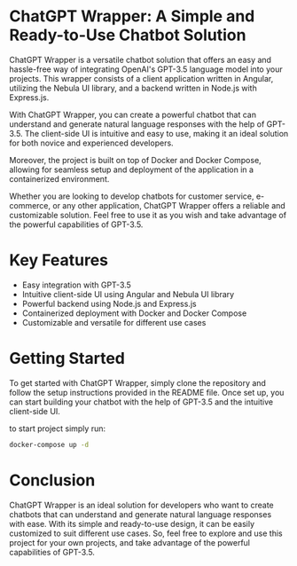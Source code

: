 # ChatGPT Wrapper: A Simple and Ready-to-Use Chatbot Solution
ChatGPT Wrapper is a versatile chatbot solution that offers an easy and hassle-free way of integrating OpenAI's GPT-3.5 language model into your projects. This wrapper consists of a client application written in Angular, utilizing the Nebula UI library, and a backend written in Node.js with Express.js.

With ChatGPT Wrapper, you can create a powerful chatbot that can understand and generate natural language responses with the help of GPT-3.5. The client-side UI is intuitive and easy to use, making it an ideal solution for both novice and experienced developers.

Moreover, the project is built on top of Docker and Docker Compose, allowing for seamless setup and deployment of the application in a containerized environment.

Whether you are looking to develop chatbots for customer service, e-commerce, or any other application, ChatGPT Wrapper offers a reliable and customizable solution. Feel free to use it as you wish and take advantage of the powerful capabilities of GPT-3.5.

# Key Features
- Easy integration with GPT-3.5
- Intuitive client-side UI using Angular and Nebula UI library
- Powerful backend using Node.js and Express.js
- Containerized deployment with Docker and Docker Compose
- Customizable and versatile for different use cases

# Getting Started
To get started with ChatGPT Wrapper, simply clone the repository and follow the setup instructions provided in the README file. Once set up, you can start building your chatbot with the help of GPT-3.5 and the intuitive client-side UI.

to start project simply run:
```bash
docker-compose up -d
```

# Conclusion
ChatGPT Wrapper is an ideal solution for developers who want to create chatbots that can understand and generate natural language responses with ease. With its simple and ready-to-use design, it can be easily customized to suit different use cases. So, feel free to explore and use this project for your own projects, and take advantage of the powerful capabilities of GPT-3.5.